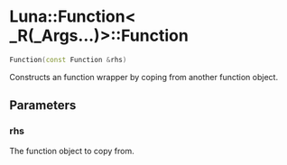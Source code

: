 # Luna::Function< _R(_Args...)>::Function

```c++
Function(const Function &rhs)
```

Constructs an function wrapper by coping from another function object. 



## Parameters
### rhs
The function object to copy from. 

